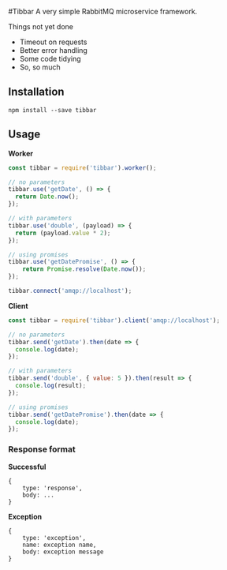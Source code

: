 #Tibbar
A very simple RabbitMQ microservice framework.

Things not yet done

- Timeout on requests
- Better error handling
- Some code tidying
- So, so much

## Installation
```
npm install --save tibbar
```

## Usage
**Worker**
```javascript
const tibbar = require('tibbar').worker();

// no parameters
tibbar.use('getDate', () => {
  return Date.now();
});

// with parameters
tibbar.use('double', (payload) => {
  return (payload.value * 2);
});

// using promises
tibbar.use('getDatePromise', () => {
	return Promise.resolve(Date.now());
});

tibbar.connect('amqp://localhost');
```

**Client**
```javascript
const tibbar = require('tibbar').client('amqp://localhost');

// no parameters
tibbar.send('getDate').then(date => {
  console.log(date);
});

// with parameters
tibbar.send('double', { value: 5 }).then(result => {
  console.log(result);
});

// using promises
tibbar.send('getDatePromise').then(date => {
  console.log(date);
});
```

### Response format
**Successful**
```
{
	type: 'response',
	body: ...
}
```

**Exception**
```
{
	type: 'exception',
	name: exception name,
	body: exception message
}
```
